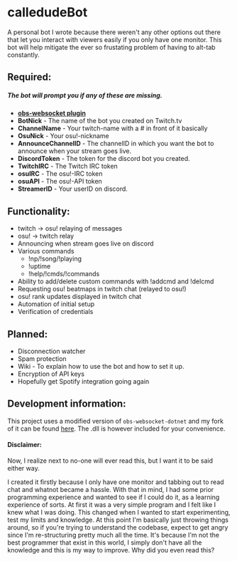 # calledudeBot

A personal bot I wrote because there weren't any other options out there that let you interact with viewers easily if you only have one monitor. This bot will help mitigate the ever so frustating problem of having to alt-tab constantly.

## Required:
##### The bot will prompt you if any of these are missing.
* **[obs-websocket plugin](https://github.com/Palakis/obs-websocket/releases)**
* **BotNick** - The name of the bot you created on Twitch.tv
* **ChannelName** - Your twitch-name with a # in front of it basically
* **OsuNick** - Your osu!-nickname
* **AnnounceChannelID** - The channelID in which you want the bot to announce when your stream goes live.
* **DiscordToken** - The token for the discord bot you created.
* **TwitchIRC** - The Twitch IRC token
* **osuIRC** - The osu!-IRC token
* **osuAPI** - The osu!-API token
* **StreamerID** - Your userID on discord.

## Functionality:
* twitch -> osu! relaying of messages
* osu! -> twitch relay
* Announcing when stream goes live on discord
* Various commands 
  * !np/!song/!playing
  * !uptime
  * !help/!cmds/!commands
* Ability to add/delete custom commands with !addcmd and !delcmd
* Requesting osu! beatmaps in twitch chat (relayed to osu!)
* osu! rank updates displayed in twitch chat
* Automation of initial setup
* Verification of credentials

## Planned:
* Disconnection watcher
* Spam protection
* Wiki - To explain how to use the bot and how to set it up.
* Encryption of API keys
* Hopefully get Spotify integration going again

## Development information:
This project uses a modified version of `obs-websocket-dotnet` and my fork of it can be found [here](https://github.com/calledude/obs-websocket-dotnet). The .dll is however included for your convenience.

#### Disclaimer:

Now, I realize next to no-one will ever read this, but I want it to be said either way.

I created it firstly because I only have one monitor and tabbing out to read chat and whatnot became a hassle. With that in mind, I had some prior programming experience and wanted to see if I could do it, as a learning experience of sorts.
At first it was a very simple program and I felt like I knew what I was doing. This changed when I wanted to start experimenting, test my limits and knowledge. 
At this point I'm basically just throwing things around, so if you're trying to understand the codebase, expect to get angry since I'm re-structuring pretty much all the time. It's because I'm not the best programmer that exist in this world, I simply don't have all the knowledge and this is my way to improve.
Why did you even read this?
